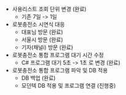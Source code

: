- 사용리스트 조회 단위 변경  (완료)
	- 기존 7일 -> 1일
- 로봇충전소 시연식 대응
	- 대표님 방문 (완료)
	- 서울시 방문 (완료)
	- 기자(채널i) 방문 (완료)
- 로봇충전소 통합 프로그램 대기 시간 수정
	- C# 프로그램 대기 5초 -> 1초 로 변경 (완료)
- 로봇충전소 통합 프로그램 파악 및 DB 적용
	- DB 백업 (완료)
	- 모던텍 DB 적용 및 프로그램 연결 (진행중)